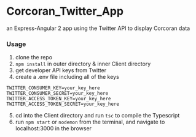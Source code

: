 # Corcoran_Twitter_App

an Express-Angular 2 app using the Twitter API to display Corcoran data

### Usage

1. clone the repo
2. `npm install` in outer directory & inner Client directory
3. get developer API keys from Twitter
4. create a .env file including all of the keys
```
TWITTER_CONSUMER_KEY=your_key_here
TWITTER_CONSUMER_SECRET=your_key_here
TWITTER_ACCESS_TOKEN_KEY=your_key_here
TWITTER_ACCESS_TOKEN_SECRET=your_key_here
```
5. cd into the Client directory and run `tsc` to compile the Typescript
6. run `npm start` or `nodemon` from the terminal, and navigate to localhost:3000 in the browser
